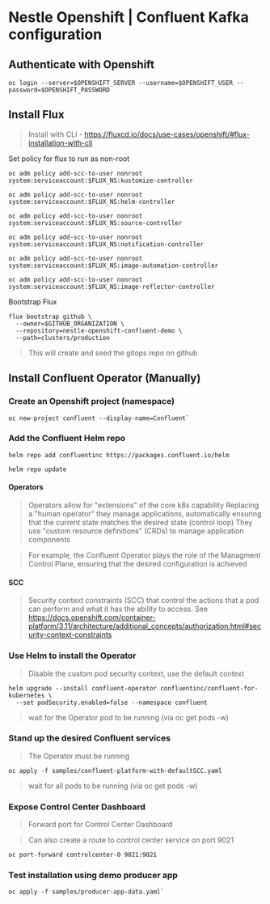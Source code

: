 # Nestle Openshift | Confluent Kafka configuration

## Authenticate with Openshift
```
oc login --server=$OPENSHIFT_SERVER --username=$OPENSHIFT_USER --password=$OPENSHIFT_PASSWORD
```

## Install Flux 

>Install with CLI - https://fluxcd.io/docs/use-cases/openshift/#flux-installation-with-cli

Set policy for flux to run as non-root
```
oc adm policy add-scc-to-user nonroot system:serviceaccount:$FLUX_NS:kustomize-controller

oc adm policy add-scc-to-user nonroot system:serviceaccount:$FLUX_NS:helm-controller

oc adm policy add-scc-to-user nonroot system:serviceaccount:$FLUX_NS:source-controller

oc adm policy add-scc-to-user nonroot system:serviceaccount:$FLUX_NS:notification-controller

oc adm policy add-scc-to-user nonroot system:serviceaccount:$FLUX_NS:image-automation-controller

oc adm policy add-scc-to-user nonroot system:serviceaccount:$FLUX_NS:image-reflector-controller
```

Bootstrap Flux

```
flux bootstrap github \
  --owner=$GITHUB_ORGANIZATION \
  --repository=nestle-openshift-confluent-demo \
  --path=clusters/production
```
> This will create and seed the gitops repo on github

## Install Confluent Operator (Manually)

### Create an Openshift project (namespace)

```
oc new-project confluent --display-name=Confluent`
```

### Add the Confluent Helm repo

```
helm repo add confluentinc https://packages.confluent.io/helm

helm repo update
```

#### Operators

> Operators allow for "extensions" of the core k8s capability
> Replacing a "human operator" they manage applications, automatically ensuring that the current state matches the desired state (control loop)
> They use "custom resource definitions" (CRDs) to manage application components

> For example, the Confluent Operator plays the role of the Managment Control Plane, ensuring that the desired configuration is achieved

#### SCC

> Security context constraints (SCC) that control the actions that a pod can perform and what it has the ability to access.
> See https://docs.openshift.com/container-platform/3.11/architecture/additional_concepts/authorization.html#security-context-constraints

### Use Helm to install the Operator
>Disable the custom pod security context, use the default context

```
helm upgrade --install confluent-operator confluentinc/confluent-for-kubernetes \ 
  --set podSecurity.enabled=false --namespace confluent
```

> wait for the Operator pod to be running (via oc get pods -w)

### Stand up the desired Confluent services
> The Operator must be running
```
oc apply -f samples/confluent-platform-with-defaultSCC.yaml
```

> wait for all pods to be running (via oc get pods -w)

### Expose Control Center Dashboard

> Forward port for Control Center Dashboard

> Can also create a route to control center service on port 9021
```
oc port-forward controlcenter-0 9021:9021
```

### Test installation using demo producer app
```
oc apply -f samples/producer-app-data.yaml`
```